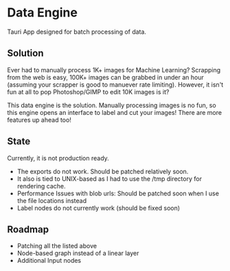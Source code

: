 # Data Engine
Tauri App designed for batch processing of data.

## Solution
Ever had to manually process 1K+ images for Machine Learning? Scrapping from the web is easy, 100K+ images can be grabbed in under an hour (assuming your scrapper is good to manuever rate limiting). However, it isn't fun at all to pop Photoshop/GIMP to edit 10K images is it?

This data engine is the solution. Manually processing images is no fun, so this engine opens an interface to label and cut your images! There are more features up ahead too!

## State
Currently, it is not production ready.
- The exports do not work. Should be patched relatively soon.
- It also is tied to UNIX-based as I had to use the /tmp directory for rendering cache.
- Performance Issues with blob urls: Should be patched soon when I use the file locations instead
- Label nodes do not currently work (should be fixed soon)

## Roadmap
- Patching all the listed above
- Node-based graph instead of a linear layer
- Additional Input nodes
